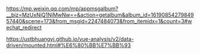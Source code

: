 
https://mp.weixin.qq.com/mp/appmsgalbum?__biz=MzUxNjQ1NjMwNw==&action=getalbum&album_id=1619085427984957440&scene=173&from_msgid=2247484073&from_itemidx=1&count=3#wechat_redirect

https://ustbhuangyi.github.io/vue-analysis/v2/data-driven/mounted.html#%E6%80%BB%E7%BB%93